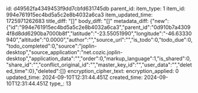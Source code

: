 id: d49562fa4349453f9dd7cbfd631745db
parent_id: 
item_type: 1
item_id: 994e761915ec4bd5a5c2e8b4032a6ca3
item_updated_time: 1725971262683
title_diff: "[]"
body_diff: "[]"
metadata_diff: {"new":{"id":"994e761915ec4bd5a5c2e8b4032a6ca3","parent_id":"0d910b7a43094f8d8dd6290ba7000b8f","latitude":"-23.55051990","longitude":"-46.63330940","altitude":"0.0000","author":"","source_url":"","is_todo":0,"todo_due":0,"todo_completed":0,"source":"joplin-desktop","source_application":"net.cozic.joplin-desktop","application_data":"","order":0,"markup_language":1,"is_shared":0,"share_id":"","conflict_original_id":"","master_key_id":"","user_data":"","deleted_time":0},"deleted":[]}
encryption_cipher_text: 
encryption_applied: 0
updated_time: 2024-09-10T12:31:44.451Z
created_time: 2024-09-10T12:31:44.451Z
type_: 13